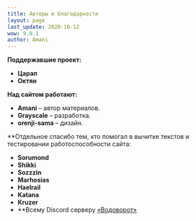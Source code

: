 ```yaml
---
title: Авторы и благодарности
layout: page
last_update: 2020-10-12 
wow: 9.0.1
author: Amani
---
```


**Поддержавшие проект:**

* **Царап**
* **Октян**

**Над сайтом работают:**

* **Amani** – автор материалов.
* **Grayscale** – разработка.
* **orenji-sama** – дизайн.

<p></p>

**Отдельное спасибо тем, кто помогал в вычитке текстов и тестировании работоспособности сайта:

* **Sorumond**
* **Shikki**
* **Sozzzin**
* **Marhosias**
* **Haelrail**
* **Katana**
* **Kruzer**
* **Всему Discord серверу [«Водоворот»](https://discordapp.com/invite/zTQhBn8)
